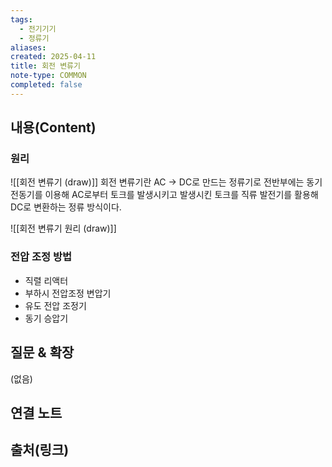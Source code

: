 ```yaml
---
tags:
  - 전기기기
  - 정류기
aliases: 
created: 2025-04-11
title: 회전 변류기
note-type: COMMON
completed: false
---
```


## 내용(Content)

### 원리

![[회전 변류기 (draw)]]
회전 변류기란 AC -> DC로 만드는 정류기로 전반부에는 동기 전동기를 이용해 AC로부터 토크를 발생시키고 발생시킨 토크를 직류 발전기를 활용해 DC로 변환하는 정류 방식이다.

![[회전 변류기 원리 (draw)]]


### 전압 조정 방법

- 직렬 리액터
- 부하시 전압조정 변압기
- 유도 전압 조정기
- 동기 승압기





## 질문 & 확장

(없음)

## 연결 노트

## 출처(링크)

